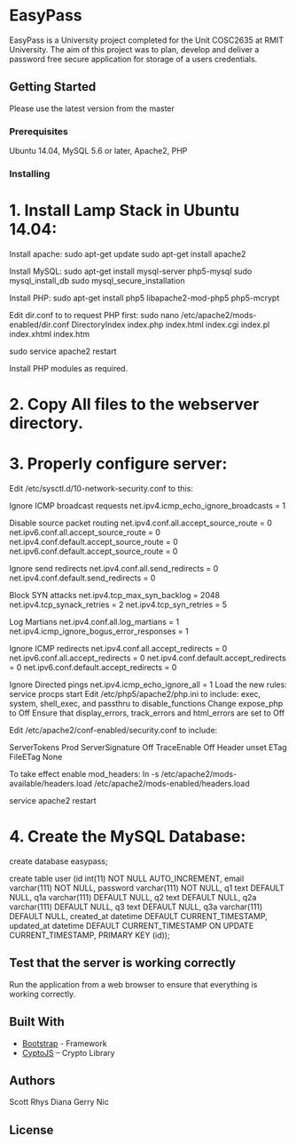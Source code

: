 # EasyPass

EasyPass is a University project completed for the Unit COSC2635 at RMIT University. The aim of this project was to plan, develop and deliver a password free secure application for storage of a users credentials.

## Getting Started

Please use the latest version from the master

### Prerequisites

Ubuntu 14.04,  MySQL 5.6 or later, Apache2, PHP

### Installing
# 1.	Install Lamp Stack in Ubuntu 14.04:

Install apache: 
sudo apt-get update
sudo apt-get install apache2

Install MySQL:
sudo apt-get install mysql-server php5-mysql
sudo mysql_install_db
sudo mysql_secure_installation

Install PHP:
sudo apt-get install php5 libapache2-mod-php5 php5-mcrypt

Edit dir.conf to to request PHP first:
sudo nano /etc/apache2/mods-enabled/dir.conf
<IfModule mod_dir.c>
    DirectoryIndex index.php index.html index.cgi index.pl index.xhtml index.htm
</IfModule>

sudo service apache2 restart

Install PHP modules as required.

# 2.	Copy All files to the webserver directory. 

# 3.	Properly configure server:

Edit /etc/sysctl.d/10-network-security.conf to this:
 
Ignore ICMP broadcast requests
net.ipv4.icmp_echo_ignore_broadcasts = 1
 
Disable source packet routing
net.ipv4.conf.all.accept_source_route = 0
net.ipv6.conf.all.accept_source_route = 0
net.ipv4.conf.default.accept_source_route = 0
net.ipv6.conf.default.accept_source_route = 0

Ignore send redirects
net.ipv4.conf.all.send_redirects = 0
net.ipv4.conf.default.send_redirects = 0
 
Block SYN attacks
net.ipv4.tcp_max_syn_backlog = 2048
net.ipv4.tcp_synack_retries = 2
net.ipv4.tcp_syn_retries = 5
 
Log Martians
net.ipv4.conf.all.log_martians = 1
net.ipv4.icmp_ignore_bogus_error_responses = 1
 
Ignore ICMP redirects
net.ipv4.conf.all.accept_redirects = 0
net.ipv6.conf.all.accept_redirects = 0
net.ipv4.conf.default.accept_redirects = 0
net.ipv6.conf.default.accept_redirects = 0
 
Ignore Directed pings
net.ipv4.icmp_echo_ignore_all = 1
Load the new rules:
service procps start
Edit /etc/php5/apache2/php.ini to include:
exec, system, shell_exec, and passthru to disable_functions
Change expose_php to Off
Ensure that display_errors, track_errors and html_errors are set to Off
 
Edit /etc/apache2/conf-enabled/security.conf to include:

ServerTokens Prod
ServerSignature Off
TraceEnable Off
Header unset ETag
FileETag None

To take effect enable mod_headers:
ln -s /etc/apache2/mods-available/headers.load /etc/apache2/mods-enabled/headers.load

service apache2 restart



# 4.	Create the MySQL Database:

create database easypass;

create table user (id int(11) NOT NULL AUTO_INCREMENT, email varchar(111) NOT NULL, password varchar(111) NOT NULL, q1 text DEFAULT NULL, q1a varchar(111) DEFAULT NULL, q2 text DEFAULT NULL, q2a varchar(111) DEFAULT NULL, q3 text DEFAULT NULL, q3a varchar(111) DEFAULT NULL, created_at datetime DEFAULT CURRENT_TIMESTAMP, updated_at datetime DEFAULT CURRENT_TIMESTAMP ON UPDATE CURRENT_TIMESTAMP, PRIMARY KEY (id));

## Test that the server is working correctly 

Run the application from a web browser to ensure that everything is working correctly.

## Built With

* [Bootstrap]( http://getbootstrap.com/) - Framework
* [CyptoJS]( https://github.com/sytelus/CryptoJS) – Crypto Library

## Authors

Scott
Rhys
Diana
Gerry
Nic

## License
